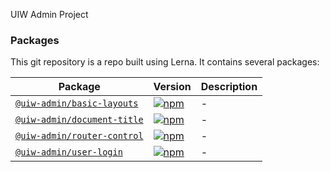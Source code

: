 UIW Admin Project

### Packages

This git repository is a repo built using Lerna. It contains several packages:

Package | Version | Description
---- | ---- | ----
[`@uiw-admin/basic-layouts`](https://www.npmjs.com/package/@uiw-admin/basic-layouts) | [![npm](https://img.shields.io/npm/v/@uiw-admin/basic-layouts.svg?maxAge=3600)](https://www.npmjs.com/package/@uiw-admin/basic-layouts) | - 
[`@uiw-admin/document-title`](https://www.npmjs.com/package/@uiw-admin/document-title) | [![npm](https://img.shields.io/npm/v/@uiw-admin/document-title.svg?maxAge=3600)](https://www.npmjs.com/package/@uiw-admin/document-title) | - 
[`@uiw-admin/router-control`](https://www.npmjs.com/package/@uiw-admin/router-control) | [![npm](https://img.shields.io/npm/v/@uiw-admin/router-control.svg?maxAge=3600)](https://www.npmjs.com/package/@uiw-admin/router-control) | - 
[`@uiw-admin/user-login`](https://www.npmjs.com/package/@uiw-admin/user-login) | [![npm](https://img.shields.io/npm/v/@uiw-admin/user-login.svg?maxAge=3600)](https://www.npmjs.com/package/@uiw-admin/user-login) | - 